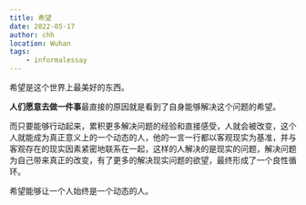 ```yaml
---
title: 希望
date: 2022-05-17
author: chh
location: Wuhan  
tags:
    - informalessay
---
```

希望是这个世界上最美好的东西。

**人们愿意去做一件事**最直接的原因就是看到了自身能够解决这个问题的希望。

而只要能够行动起来，累积更多解决问题的经验和直接感受，人就会被改变，这个人就能成为真正意义上的一个动态的人，他的一言一行都以客观现实为基准，并与客观存在的现实因素紧密地联系在一起，这样的人解决的是现实的问题，解决问题为自己带来真正的改变，有了更多的解决现实问题的欲望，最终形成了一个良性循环。

希望能够让一个人始终是一个动态的人。